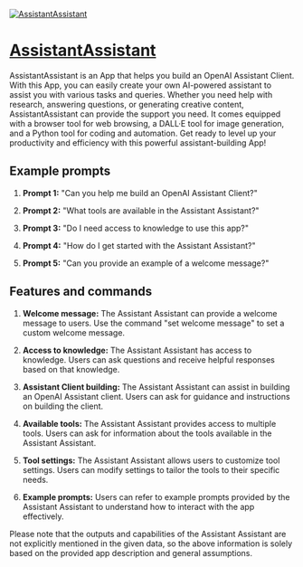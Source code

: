 [![AssistantAssistant](https://files.oaiusercontent.com/file-ZCq4R7UJLwjoWisKQxva54VK?se=2123-10-17T06%3A07%3A37Z&sp=r&sv=2021-08-06&sr=b&rscc=max-age%3D31536000%2C%20immutable&rscd=attachment%3B%20filename%3D6759ae2b-75b6-4d08-8649-3024c4adafbc.webp&sig=vOyZt8AZsOXJ1%2B3Ivek6HpoGEIaGb8Cm7rvxatAO6W8%3D)](https://chat.openai.com/g/g-Wk1ybUtd9-assistantassistant)

# [AssistantAssistant](https://chat.openai.com/g/g-Wk1ybUtd9-assistantassistant)

AssistantAssistant is an App that helps you build an OpenAI Assistant Client. With this App, you can easily create your own AI-powered assistant to assist you with various tasks and queries. Whether you need help with research, answering questions, or generating creative content, AssistantAssistant can provide the support you need. It comes equipped with a browser tool for web browsing, a DALL·E tool for image generation, and a Python tool for coding and automation. Get ready to level up your productivity and efficiency with this powerful assistant-building App!

## Example prompts

1. **Prompt 1:** "Can you help me build an OpenAI Assistant Client?"

2. **Prompt 2:** "What tools are available in the Assistant Assistant?"

3. **Prompt 3:** "Do I need access to knowledge to use this app?"

4. **Prompt 4:** "How do I get started with the Assistant Assistant?"

5. **Prompt 5:** "Can you provide an example of a welcome message?"


## Features and commands

1. **Welcome message:** The Assistant Assistant can provide a welcome message to users. Use the command "set welcome message" to set a custom welcome message.

2. **Access to knowledge:** The Assistant Assistant has access to knowledge. Users can ask questions and receive helpful responses based on that knowledge.

3. **Assistant Client building:** The Assistant Assistant can assist in building an OpenAI Assistant client. Users can ask for guidance and instructions on building the client.

4. **Available tools:** The Assistant Assistant provides access to multiple tools. Users can ask for information about the tools available in the Assistant Assistant.

5. **Tool settings:** The Assistant Assistant allows users to customize tool settings. Users can modify settings to tailor the tools to their specific needs.

6. **Example prompts:** Users can refer to example prompts provided by the Assistant Assistant to understand how to interact with the app effectively.

Please note that the outputs and capabilities of the Assistant Assistant are not explicitly mentioned in the given data, so the above information is solely based on the provided app description and general assumptions.